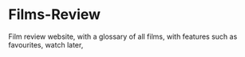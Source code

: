 # Films-Review
Film review website, with a glossary of all films, with features such as favourites, watch later, 
